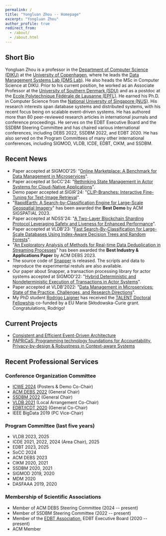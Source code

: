 ```yaml
---
permalink: /
title: "Yongluan Zhou -- Homepage"
excerpt: "Yongluan Zhou"
author_profile: true
redirect_from: 
  - /about/
  - /about.html
---
```


## Short Bio
Yongluan Zhou is a professor in the [Department of Computer Science (DIKU)](http://diku.dk) at the [University of Copenhagen](http://ku.dk), where he leads the [Data Management Systems Lab (DMS Lab)](https://di.ku.dk/english/research/sdps/research-groups/dms/). He also heads the MSc in Computer Science at DIKU. Prior to his current position, he worked as an Associate Professor at the [University of Southern Denmark (SDU)](http://www.sdu.dk) and as a postdoc at the [Ecole Polytechnique Fédérale de Lausanne (EPFL)](http://epfl.ch). He earned his Ph.D. in Computer Science from the [National University of Singapore (NUS)](http://www.nus.edu.sg). His research interests span database systems and distributed systems, with his recent focus being on scalable event-driven systems. He has authored more than 80 peer-reviewed research articles in international journals and conference proceedings. He serves on the EDBT Executive Board and the SSDBM Steering Committee and has chaired various international conferences, including DEBS 2022, SSDBM 2022, and EDBT 2020. He has also served on the Program Committees of many other international conferences, including SIGMOD, VLDB, ICDE, EDBT, CIKM, and SSDBM.

## Recent News
* Paper accepted at SIGMOD'25: "[Online Marketplace: A Benchmark for Data Management in Microservices](https://www.researchgate.net/publication/379662990_Online_Marketplace_A_Benchmark_for_Data_Management_in_Microservices)". 
* Paper accepted at SoCC'24: "[Rethinking State Management in Actor Systems for Cloud-Native Applications](https://www.researchgate.net/publication/385107871_Rethinking_State_Management_in_Actor_Systems_for_Cloud-Native_Applications)". 
* Demo paper accepted at SIGIR'24: "[CLIP-Branches: Interactive Fine-Tuning for Text-Image Retrieval](https://dl.acm.org/doi/10.1145/3626772.3657678)". 
* "[RapidEarth: A Search-by-Classification Engine for Large-Scale Geospatial Imagery](https://static-curis.ku.dk/portal/files/381260612/RapidEarth.pdf)" has been awarded the **Best Demo** by ACM SIGSPATIAL 2023. 
* Paper accepted at NDSS'24: "[A Two-Layer Blockchain Sharding Protocol Leveraging Safety and Liveness for Enhanced Performance](https://static-curis.ku.dk/portal/files/398562489/A_Two_Layer_Blockchain_Sharding_Protocol_Leveraging_Safety_and_Liveness_for_Enhanced_Performance_Final_updates_2_.pdf)". 
* Paper accepted at VLDB'23: "[Fast Search-By-Classification for Large-Scale Databases Using Index-Aware Decision Trees and Random Forests](https://static-curis.ku.dk/portal/files/359617615/search_by_classification_VLDB2023.pdf)". 
* "[An Exploratory Analysis of Methods for Real-time Data Deduplication in Streaming Processes](https://static-curis.ku.dk/portal/files/359617173/DEBS2023.pdf)" has been awarded the **Best Industry & Applications Paper** by ACM DEBS 2023.
* The source code of [Snapper](https://github.com/diku-dk/Snapper-Orleans) is released. The scripts and data to reproduce the experimental restuls are also available.
* Our paper about Snapper, a transaction processing library for actor systems accepted at SIGMOD'22: "[Hybrid Deterministic and Nondeterministic Execution of Transactions in Actor Systems](https://www.researchgate.net/publication/360065293_Hybrid_Deterministic_and_Nondeterministic_Execution_of_Transactions_in_Actor_Systems)".
* Paper accepted at VLDB'2022: "[Data Management in Microservices: State of the Practice, Challenges, and Research Directions](https://static-curis.ku.dk/portal/files/287616817/Data_Management_in_Microservices.pdf)".
* My PhD student [Rodrigo Laigner](https://rnlaigner.github.io/) has received the [TALENT Doctoral Fellowship](https://talent.ku.dk/) co-funded by a EU Marie Skłodowska-Curie grant. Congratulations, Rodrigo! 

## Current Projects
* [Consistent and Efficient Event-Driven Architecture](https://di.ku.dk/english/research/sdps/research-groups/dms/ceeda/)
* [PAPRiCaS: Programming technology foundations for Accountability, Privacy-by-design & Robustness in Context-aware Systems](https://papricas.org/)

## Recent Professional Services

### Conference Organization Committee
* [ICWE 2024](https://icwe2024.webengineering.org/) (Posters & Demo Co-Chair)
* [ACM DEBS 2022](https://2022.debs.org/) (General Chair)
* [SSDBM 2022](https://ssdbm.org/2022/) (General Chair)
* [VLDB 2021](https://vldb.org/2021/) (Local Arrangement Co-Chair)
* [EDBT/ICDT 2020](https://diku-dk.github.io/edbticdt2020/?contents=main.html) (General Co-Chair)
* IEEE BigData 2019 (PC Vice-Chair)

### Program Committee (last five years)
* VLDB 2023, 2025
* ICDE 2021, 2022, 2024 (Area Chair), 2025 
* EDBT 2023, 2025
* SoCC 2024
* ACM DEBS 2023
* CIKM 2020, 2021
* SSDBM 2020, 2021
* SIGMOD 2019, 2020 
* MDM 2020
* DASFAAA 2019, 2020

### Membership of Scientific Associations
* Member of ACM DEBS Steering Committee (2024 -- present)
* Member of SSDBM Steering Committee (2022 -- present) 
* Member of the [EDBT Association](https://www.edbt.org/), EDBT Executive Board (2020 -- present)
* ACM Member
